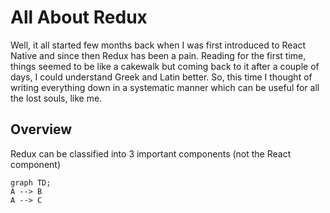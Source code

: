 # All About Redux

Well, it all started few months back when I was first introduced to React Native and since then Redux has been a pain. Reading for the first time, things seemed to be like a cakewalk but coming back to it after a couple of days, I could understand Greek and Latin better. So, this time I thought of writing everything down in a systematic manner which can be useful for all the lost souls, like me.

## Overview

Redux can be classified into 3 important components (not the React component)

```mermaid
graph TD;
A --> B
A --> C
```



<!--stackedit_data:
eyJoaXN0b3J5IjpbMTU4NzM1NDIwOF19
-->